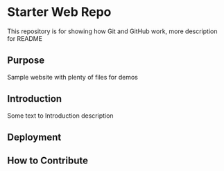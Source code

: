 # Starter Web Repo

This repository is for showing how Git and GitHub work,
more description for README

## Purpose

Sample website with plenty of files for demos

## Introduction

Some text to Introduction description

## Deployment

## How to Contribute